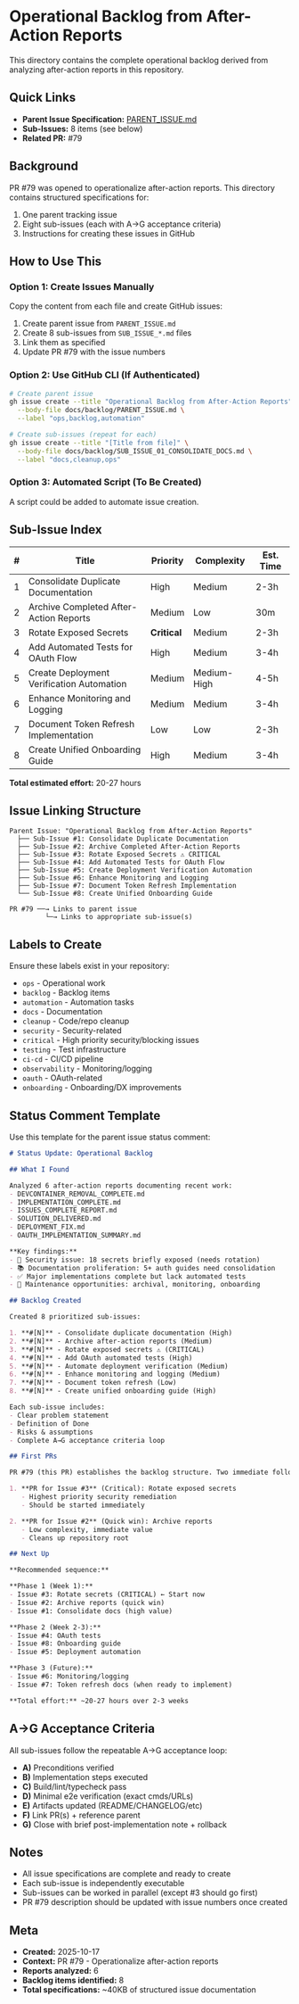 # Operational Backlog from After-Action Reports

This directory contains the complete operational backlog derived from analyzing after-action reports in this repository.

## Quick Links

- **Parent Issue Specification:** [PARENT_ISSUE.md](PARENT_ISSUE.md)
- **Sub-Issues:** 8 items (see below)
- **Related PR:** #79

## Background

PR #79 was opened to operationalize after-action reports. This directory contains structured specifications for:
1. One parent tracking issue
2. Eight sub-issues (each with A→G acceptance criteria)
3. Instructions for creating these issues in GitHub

## How to Use This

### Option 1: Create Issues Manually

Copy the content from each file and create GitHub issues:

1. Create parent issue from `PARENT_ISSUE.md`
2. Create 8 sub-issues from `SUB_ISSUE_*.md` files
3. Link them as specified
4. Update PR #79 with the issue numbers

### Option 2: Use GitHub CLI (If Authenticated)

```bash
# Create parent issue
gh issue create --title "Operational Backlog from After-Action Reports" \
  --body-file docs/backlog/PARENT_ISSUE.md \
  --label "ops,backlog,automation"

# Create sub-issues (repeat for each)
gh issue create --title "[Title from file]" \
  --body-file docs/backlog/SUB_ISSUE_01_CONSOLIDATE_DOCS.md \
  --label "docs,cleanup,ops"
```

### Option 3: Automated Script (To Be Created)

A script could be added to automate issue creation.

## Sub-Issue Index

| # | Title | Priority | Complexity | Est. Time |
|---|-------|----------|------------|-----------|
| 1 | Consolidate Duplicate Documentation | High | Medium | 2-3h |
| 2 | Archive Completed After-Action Reports | Medium | Low | 30m |
| 3 | Rotate Exposed Secrets | **Critical** | Medium | 2-3h |
| 4 | Add Automated Tests for OAuth Flow | High | Medium | 3-4h |
| 5 | Create Deployment Verification Automation | Medium | Medium-High | 4-5h |
| 6 | Enhance Monitoring and Logging | Medium | Medium | 3-4h |
| 7 | Document Token Refresh Implementation | Low | Low | 2-3h |
| 8 | Create Unified Onboarding Guide | High | Medium | 3-4h |

**Total estimated effort:** 20-27 hours

## Issue Linking Structure

```
Parent Issue: "Operational Backlog from After-Action Reports"
  ├── Sub-Issue #1: Consolidate Duplicate Documentation
  ├── Sub-Issue #2: Archive Completed After-Action Reports
  ├── Sub-Issue #3: Rotate Exposed Secrets ⚠️ CRITICAL
  ├── Sub-Issue #4: Add Automated Tests for OAuth Flow
  ├── Sub-Issue #5: Create Deployment Verification Automation
  ├── Sub-Issue #6: Enhance Monitoring and Logging
  ├── Sub-Issue #7: Document Token Refresh Implementation
  └── Sub-Issue #8: Create Unified Onboarding Guide

PR #79 ──→ Links to parent issue
         └─→ Links to appropriate sub-issue(s)
```

## Labels to Create

Ensure these labels exist in your repository:

- `ops` - Operational work
- `backlog` - Backlog items
- `automation` - Automation tasks
- `docs` - Documentation
- `cleanup` - Code/repo cleanup
- `security` - Security-related
- `critical` - High priority security/blocking issues
- `testing` - Test infrastructure
- `ci-cd` - CI/CD pipeline
- `observability` - Monitoring/logging
- `oauth` - OAuth-related
- `onboarding` - Onboarding/DX improvements

## Status Comment Template

Use this template for the parent issue status comment:

```markdown
# Status Update: Operational Backlog

## What I Found

Analyzed 6 after-action reports documenting recent work:
- DEVCONTAINER_REMOVAL_COMPLETE.md
- IMPLEMENTATION_COMPLETE.md
- ISSUES_COMPLETE_REPORT.md
- SOLUTION_DELIVERED.md
- DEPLOYMENT_FIX.md
- OAUTH_IMPLEMENTATION_SUMMARY.md

**Key findings:**
- 🔴 Security issue: 18 secrets briefly exposed (needs rotation)
- 📚 Documentation proliferation: 5+ auth guides need consolidation
- ✅ Major implementations complete but lack automated tests
- 🔧 Maintenance opportunities: archival, monitoring, onboarding

## Backlog Created

Created 8 prioritized sub-issues:

1. **#[N]** - Consolidate duplicate documentation (High)
2. **#[N]** - Archive after-action reports (Medium)
3. **#[N]** - Rotate exposed secrets ⚠️ (CRITICAL)
4. **#[N]** - Add OAuth automated tests (High)
5. **#[N]** - Automate deployment verification (Medium)
6. **#[N]** - Enhance monitoring and logging (Medium)
7. **#[N]** - Document token refresh (Low)
8. **#[N]** - Create unified onboarding guide (High)

Each sub-issue includes:
- Clear problem statement
- Definition of Done
- Risks & assumptions
- Complete A→G acceptance criteria loop

## First PRs

PR #79 (this PR) establishes the backlog structure. Two immediate follow-up PRs recommended:

1. **PR for Issue #3** (Critical): Rotate exposed secrets
   - Highest priority security remediation
   - Should be started immediately

2. **PR for Issue #2** (Quick win): Archive reports
   - Low complexity, immediate value
   - Cleans up repository root

## Next Up

**Recommended sequence:**

**Phase 1 (Week 1):**
- Issue #3: Rotate secrets (CRITICAL) ← Start now
- Issue #2: Archive reports (quick win)
- Issue #1: Consolidate docs (high value)

**Phase 2 (Week 2-3):**
- Issue #4: OAuth tests
- Issue #8: Onboarding guide
- Issue #5: Deployment automation

**Phase 3 (Future):**
- Issue #6: Monitoring/logging
- Issue #7: Token refresh docs (when ready to implement)

**Total effort:** ~20-27 hours over 2-3 weeks
```

## A→G Acceptance Criteria

All sub-issues follow the repeatable A→G acceptance loop:

- **A)** Preconditions verified
- **B)** Implementation steps executed
- **C)** Build/lint/typecheck pass
- **D)** Minimal e2e verification (exact cmds/URLs)
- **E)** Artifacts updated (README/CHANGELOG/etc)
- **F)** Link PR(s) + reference parent
- **G)** Close with brief post-implementation note + rollback

## Notes

- All issue specifications are complete and ready to create
- Each sub-issue is independently executable
- Sub-issues can be worked in parallel (except #3 should go first)
- PR #79 description should be updated with issue numbers once created

## Meta

- **Created:** 2025-10-17
- **Context:** PR #79 - Operationalize after-action reports
- **Reports analyzed:** 6
- **Backlog items identified:** 8
- **Total specifications:** ~40KB of structured issue documentation
